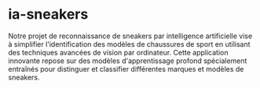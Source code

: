 # ia-sneakers
Notre projet de reconnaissance de sneakers par intelligence artificielle vise à simplifier l'identification des modèles de chaussures de sport en utilisant des techniques avancées de vision par ordinateur. Cette application innovante repose sur des modèles d'apprentissage profond spécialement entraînés pour distinguer et classifier différentes marques et modèles de sneakers.
